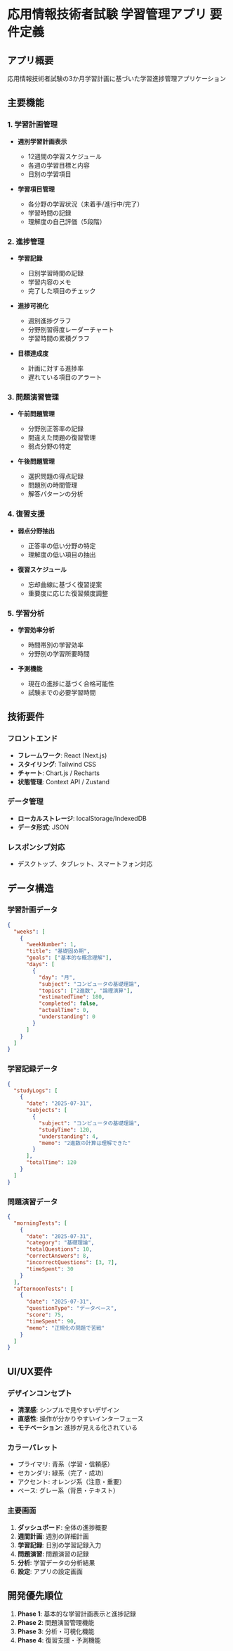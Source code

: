 # 応用情報技術者試験 学習管理アプリ 要件定義

## アプリ概要

応用情報技術者試験の3か月学習計画に基づいた学習進捗管理アプリケーション

## 主要機能

### 1. 学習計画管理

- **週別学習計画表示**
  - 12週間の学習スケジュール
  - 各週の学習目標と内容
  - 日別の学習項目
  
- **学習項目管理**
  - 各分野の学習状況（未着手/進行中/完了）
  - 学習時間の記録
  - 理解度の自己評価（5段階）

### 2. 進捗管理

- **学習記録**
  - 日別学習時間の記録
  - 学習内容のメモ
  - 完了した項目のチェック
  
- **進捗可視化**
  - 週別進捗グラフ
  - 分野別習得度レーダーチャート
  - 学習時間の累積グラフ
  
- **目標達成度**
  - 計画に対する進捗率
  - 遅れている項目のアラート

### 3. 問題演習管理

- **午前問題管理**
  - 分野別正答率の記録
  - 間違えた問題の復習管理
  - 弱点分野の特定
  
- **午後問題管理**
  - 選択問題の得点記録
  - 問題別の時間管理
  - 解答パターンの分析

### 4. 復習支援

- **弱点分野抽出**
  - 正答率の低い分野の特定
  - 理解度の低い項目の抽出
  
- **復習スケジュール**
  - 忘却曲線に基づく復習提案
  - 重要度に応じた復習頻度調整

### 5. 学習分析

- **学習効率分析**
  - 時間帯別の学習効率
  - 分野別の学習所要時間
  
- **予測機能**
  - 現在の進捗に基づく合格可能性
  - 試験までの必要学習時間

## 技術要件

### フロントエンド

- **フレームワーク**: React (Next.js)
- **スタイリング**: Tailwind CSS
- **チャート**: Chart.js / Recharts
- **状態管理**: Context API / Zustand

### データ管理

- **ローカルストレージ**: localStorage/IndexedDB
- **データ形式**: JSON

### レスポンシブ対応

- デスクトップ、タブレット、スマートフォン対応

## データ構造

### 学習計画データ

```json
{
  "weeks": [
    {
      "weekNumber": 1,
      "title": "基礎固め期",
      "goals": ["基本的な概念理解"],
      "days": [
        {
          "day": "月",
          "subject": "コンピュータの基礎理論",
          "topics": ["2進数", "論理演算"],
          "estimatedTime": 180,
          "completed": false,
          "actualTime": 0,
          "understanding": 0
        }
      ]
    }
  ]
}
```

### 学習記録データ

```json
{
  "studyLogs": [
    {
      "date": "2025-07-31",
      "subjects": [
        {
          "subject": "コンピュータの基礎理論",
          "studyTime": 120,
          "understanding": 4,
          "memo": "2進数の計算は理解できた"
        }
      ],
      "totalTime": 120
    }
  ]
}
```

### 問題演習データ

```json
{
  "morningTests": [
    {
      "date": "2025-07-31",
      "category": "基礎理論",
      "totalQuestions": 10,
      "correctAnswers": 8,
      "incorrectQuestions": [3, 7],
      "timeSpent": 30
    }
  ],
  "afternoonTests": [
    {
      "date": "2025-07-31",
      "questionType": "データベース",
      "score": 75,
      "timeSpent": 90,
      "memo": "正規化の問題で苦戦"
    }
  ]
}
```

## UI/UX要件

### デザインコンセプト

- **清潔感**: シンプルで見やすいデザイン
- **直感性**: 操作が分かりやすいインターフェース
- **モチベーション**: 進捗が見える化されている

### カラーパレット

- プライマリ: 青系（学習・信頼感）
- セカンダリ: 緑系（完了・成功）
- アクセント: オレンジ系（注意・重要）
- ベース: グレー系（背景・テキスト）

### 主要画面

1. **ダッシュボード**: 全体の進捗概要
2. **週間計画**: 週別の詳細計画
3. **学習記録**: 日別の学習記録入力
4. **問題演習**: 問題演習の記録
5. **分析**: 学習データの分析結果
6. **設定**: アプリの設定画面

## 開発優先順位

1. **Phase 1**: 基本的な学習計画表示と進捗記録
2. **Phase 2**: 問題演習管理機能
3. **Phase 3**: 分析・可視化機能
4. **Phase 4**: 復習支援・予測機能
